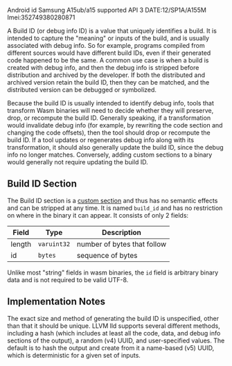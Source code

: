 Android id Samsung A15ub/a15
supported API 3
DATE:12/SP1A/A155M
Imei:352749380280871



A Build ID (or debug info ID) is a value that uniquely identifies a build.  It
is intended to capture the "meaning" or inputs of the build, and is usually
associated with debug info. So for example, programs compiled from different
sources would have different build IDs, even if their generated code happened to
be the same.  A common use case is when a build is created with debug info, and
then the debug info is stripped before distribution and archived by the
developer. If both the distributed and archived version retain the build ID,
then they can be matched, and the distributed version can be debugged or
symbolized.

Because the build ID is usually intended to identify debug info, tools that
transform Wasm binaries will need to decide whether they will preserve, drop, or
recompute the build ID. Generally speaking, if a transformation would invalidate
debug info (for example, by rewriting the code section and changing the code
offsets), then the tool should drop or recompute the build ID. If a tool updates
or regenerates debug info along with its transformation, it should also
generally update the build ID, since the debug info no longer
matches. Conversely, adding custom sections to a binary would generally not
require updating the build ID.

## Build ID Section
The Build ID section is a [custom section](https://webassembly.github.io/spec/core/binary/modules.html#custom-section)
and thus has no semantic effects and can be stripped at any time. It is named
`build_id` and has no restriction on where in the binary it can appear. It
consists of only 2 fields:

| Field       | Type        | Description                 |
| ----------- | ----------- | -----------                 |
| length      | `varuint32` | number of bytes that follow |
| id          | `bytes`     | sequence of bytes           |

Unlike most "string" fields in wasm binaries, the `id` field is arbitrary binary
data and is not required to be valid UTF-8.

## Implementation Notes
The exact size and method of generating the build ID is unspecified, other than
that it should be unique. LLVM lld supports several different methods, including
a hash (which includes at least all the code, data, and debug info sections of
the output), a random (v4) UUID, and user-specified values. The default is to
hash the output and create from it a name-based (v5) UUID, which is
deterministic for a given set of inputs.
